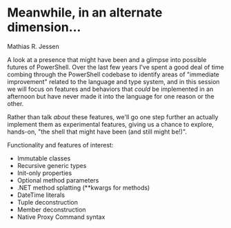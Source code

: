 # Meanwhile, in an alternate dimension...

Mathias R. Jessen

A look at a presence that might have been and a glimpse into possible futures of PowerShell.
Over the last few years I've spent a good deal of time combing through the PowerShell codebase
to identify areas of "immediate improvement" related to the language and type system,
and in this session we will focus on features and behaviors that _could_ be implemented in an afternoon
but have never made it into the language for one reason or the other.

Rather than talk _about_ these features, we'll go one step further an actually implement them as experimental features,
giving us a chance to explore, hands-on, "the shell that might have been (and still might be!)".

Functionality and features of interest:
- Immutable classes
- Recursive generic types
- Init-only properties
- Optional method parameters
- .NET method splatting (**kwargs for methods)
- DateTime literals
- Tuple deconstruction
- Member deconstruction
- Native Proxy Command syntax
